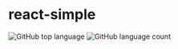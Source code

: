 # react-simple

![GitHub top language](https://img.shields.io/github/languages/top/xycd1996/react-simple?label=javascript)
![GitHub language count](https://img.shields.io/github/languages/count/xycd1996/react-simple)

